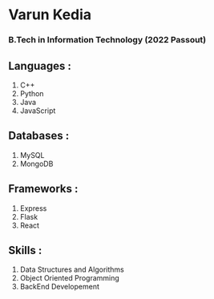 # Varun Kedia
### B.Tech in Information Technology (2022 Passout)
## Languages :
1. C++
2. Python
3. Java
4. JavaScript
## Databases :
1. MySQL
2. MongoDB
## Frameworks :
1. Express
2. Flask
3. React
## Skills :
1. Data Structures and Algorithms
2. Object Oriented Programming
3. BackEnd Developement
